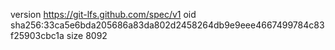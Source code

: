 version https://git-lfs.github.com/spec/v1
oid sha256:33ca5e6bda205686a83da802d2458264db9e9eee4667499784c83f25903cbc1a
size 8092
